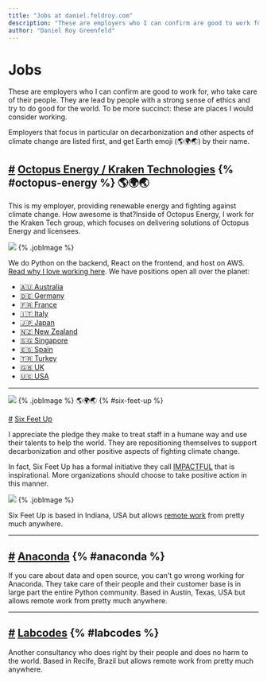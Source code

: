 ```yaml
---
title: "Jobs at daniel.feldroy.com"
description: "These are employers who I can confirm are good to work for, who take care of their people. They are lead by people with a strong sense of ethics and try to do good for the world. To be more succinct: these are places I would consider working."
author: "Daniel Roy Greenfeld"
---
```


# Jobs

These are employers who I can confirm are good to work for, who take care of their people. They are lead by people with a strong sense of ethics and try to do good for the world. To be more succinct: these are places I would consider working.

Employers that focus in particular on decarbonization and other aspects of climate change are listed first, and get Earth emoji (🌎🌍🌏) by their name.

## [#](#octopus-energy) [Octopus Energy / Kraken Technologies](https://octopusenergy.com/careers) {% #octopus-energy %} 🌎🌍🌏

This is my employer, providing renewable energy and fighting against climate change. How awesome is that?Inside of Octopus Energy, I work for the Kraken Tech group, which focuses on delivering solutions of Octopus Energy and licensees.

[![](/images/2022_KrakenV2_stacked_Transparent.png)](https://octopusenergy.group/kraken-technologies) {% .jobImage %}

We do Python on the backend, React on the frontend, and host on AWS. [Read why I love working here](/posts/whats-the-best-thing-about-working-for-octopus-energy-part-1). We have positions open all over the planet:

- [🇦🇺 Australia](https://jobs.lever.co/octoenergy?department=Octopus%20Energy%20Australia%20%F0%9F%87%A6%F0%9F%87%BA)
- [🇩🇪 Germany](https://www.octopusenergy.de/karriere)
- [🇫🇷 France](https://jobs.lever.co/octoenergy?location=Paris%2C%20FR)
- [🇮🇹 Italy](https://jobs.lever.co/octoenergy?location=Milan%2C%20IT)
- [🇯🇵 Japan](https://jobs.lever.co/octoenergy?department=Kraken%20Technologies%20Japan%20%2F%20%E5%8B%A4%E5%8B%99%E5%9C%B0%EF%BC%9A%E6%9D%B1%E4%BA%AC%20%20%F0%9F%87%AF%F0%9F%87%B5)
- [🇳🇿 New Zealand](https://jobs.lever.co/octoenergy?department=Octopus%20Energy%20New%20Zealand%20%F0%9F%87%B3%F0%9F%87%BF)
- [🇸🇬 Singapore](https://jobs.lever.co/octoenergy/f513ab58-877b-45a6-8ec6-955ef11eeb61)
- [🇪🇸 Spain](https://jobs.lever.co/octoenergy?department=Octopus%20Energy%20Spain%20%F0%9F%87%AA%F0%9F%87%B8)
- [🇹🇷 Turkey](https://jobs.lever.co/octoenergy/74e131bf-ec93-4aed-a2ad-3ecb2a6356e4)
- [🇬🇧 UK](https://octopus.energy/kraken-tech-careers/)
- [🇺🇸 USA](https://octopusenergy.com/careers)

---

[![](/images/SFU-Logo.png)](https://sixfeetup.com/company/careers) {% .jobImage %} 🌎🌍🌏 {% #six-feet-up %}

[#](#six-feet-up) [Six Feet Up](https://sixfeetup.com/company/careers)

I appreciate the pledge they make to treat staff in a humane way and use their talents to help the world. They are repositioning themselves to support decarbonization and other positive aspects of fighting climate change.

In fact, Six Feet Up has a formal initiative they call [IMPACTFUL](https://sixfeetup.com/company/our-mission#objective) that is inspirational. More organizations should choose to take positive action in this manner.

[![](/images/SFU-impact.png)](https://sixfeetup.com/company/our-mission#objective) {% .jobImage %}

Six Feet Up is based in Indiana, USA but allows [remote work](https://sixfeetup.com/company/careers) from pretty much anywhere.

---

## [#](#anaconda) [Anaconda](https://www.anaconda.com/careers) {% #anaconda %}

If you care about data and open source, you can't go wrong working for Anaconda. They take care of their people and their customer base is in large part the entire Python community. Based in Austin, Texas, USA but allows remote work from pretty much anywhere.

---

## [#](#labcodes) [Labcodes](https://labcodes.com.br/careers) {% #labcodes %}

Another consultancy who does right by their people and does no harm to the world. Based in Recife, Brazil but allows remote work from pretty much anywhere.
